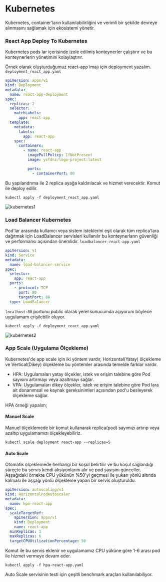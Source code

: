 # Kubernetes
Kubernetes, container’ların kullanılabilirliğini ve verimli bir şekilde devreye alınmasını sağlamak için ekosistemi yönetir.
### React App Deploy To Kubernetes
Kubernetes pods lar içerisinde izole edilmiş konteynerler çalıştırır ve bu konteynerlerin yönetimini kolaylaştırır.

Örnek olarak oluşturduğumuz react-app imajı için deployment yazalım.
```deployment_react_app.yaml```
```yaml
apiVersion: apps/v1
kind: Deployment
metadata:
  name: react-app-deployment
spec:
  replicas: 2
  selector:
    matchLabels:
      app: react-app
  template:
    metadata:
      labels:
        app: react-app
    spec:
      containers:
        - name: react-app
          imagePullPolicy: IfNotPresent
          image: ysfdnz/logo-project:latest

          ports:
            - containerPort: 80
```
Bu yapılandrıma ile 2 replica ayağa kaldırılacak ve hizmet verecektir.
Komut ile deploy edilir.
```
kubectl apply -f deployment_react_app.yaml
```
![kubernetes1](https://github.com/yusuf-dnz/FinalProject-LOGO/assets/101550162/0f916dc9-f48b-4355-b791-071edc99b682)

### Load Balancer Kubernetes
Pod'lar arasında kullanıcı veya sistem isteklerini eşit olarak tüm replica'lara dağıtmak için LoadBalancer servisleri kullanılır bu konteynerların güvenliği ve performansı açısından önemlidir.
```loadbalancer-react-app.yaml```
```yaml
apiVersion: v1
kind: Service
metadata:
  name: load-balancer-service
spec:
  selector:
    app: react-app
  ports:
    - protocol: TCP
      port: 80
      targetPort: 80
  type: LoadBalancer
```
```localhost:80``` portunu public olarak yerel sunucumda açıyorum böylece uygulamam erişilebilir oluyor.
```
kubectl apply -f deployment_react_app.yaml
```
![kubernetes2](https://github.com/yusuf-dnz/FinalProject-LOGO/assets/101550162/c0dce0da-b478-4995-9052-ca6daff91b83)

### App Scale (Uygulama Ölçekleme)
Kubernetes'de app scale için iki yöntem vardır, Horizontal(Yatay) ölçekleme ve Vertical(Dikey) ölçekleme bu yöntemler arasında temelde farklar vardır.
- HPA: Uygulamaları yatay ölçekler, istek ve erişim talebine göre Pod sayısını artırmayı veya azaltmayı sağlar.
- VPA: Uygulamaları dikey ölçekler, istek ve erişim talebine göre Pod lara ait donanımsal ve kaynak gereksinimleri açısından pod'u besleyerek ölçekleme sağlar.

HPA örneği yapalım;

#### Manuel Scale
Manuel ölçeklemede bir komut kullanarak replica(pod) sayımızı artırıp veya azaltıp uygulamamızı ölçekleyebiliriz.
```shell
kubectl scale deployment react-app --replicas=5
````
#### Auto Scale
Otomatik ölçeklemede herhangi bir koşul belirtilir ve bu koşul sağlandığı süreçte bu servis kendi aksiyonlarını alır ve pod sayısını günceller.
Aşşağıdaki örnekte CPU yükünün %50'yi geçmesi ile yukarı yönlü altında kalması ile aşşağı yönlü ölçekleme yapan bir servis oluşturuldu.
```yaml
apiVersion: autoscaling/v1
kind: HorizontalPodAutoscaler
metadata:
  name: hpa-react-app
spec:
  scaleTargetRef:
    apiVersion: apps/v1
    kind: Deployment
    name: react-app
  minReplicas: 1
  maxReplicas: 6
  targetCPUUtilizationPercentage: 50
```
Komut ile bu servis eklenir ve uygulamamız CPU yüküne göre 1-6 arası pod ile hizmet vermeye devam eder.
```shell
kubectl apply -f hpa-react-app.yaml
````
Auto Scale servisinin testi için çeşitli benchmark araçları kullanılabiliyor.
